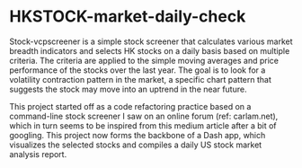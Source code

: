 # HKSTOCK-market-daily-check
Stock-vcpscreener is a simple stock screener that calculates various market breadth indicators and selects HK stocks on a daily basis based on multiple criteria. The criteria are applied to the simple moving averages and price performance of the stocks over the last year. The goal is to look for a volatility contraction pattern in the market, a specific chart pattern that suggests the stock may move into an uptrend in the near future.

This project started off as a code refactoring practice based on a command-line stock screener I saw on an online forum (ref: carlam.net), which in turn seems to be inspired from this medium article after a bit of googling. This project now forms the backbone of a Dash app, which visualizes the selected stocks and compiles a daily US stock market analysis report.
